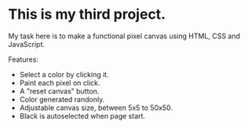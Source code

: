 # This is my third project.  
  
My task here is to make a functional pixel canvas using HTML, CSS and JavaScript.  
  
Features:  
- Select a color by clicking it.  
- Paint each pixel on click.  
- A "reset canvas" button.  
- Color generated randonly.  
- Adjustable canvas size, between 5x5 to 50x50.  
- Black is autoselected when page start.